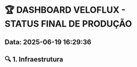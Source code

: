 # 🏆 DASHBOARD VELOFLUX - STATUS FINAL DE PRODUÇÃO
## Data: 2025-06-19 16:29:36

## 🔍 1. Infraestrutura

